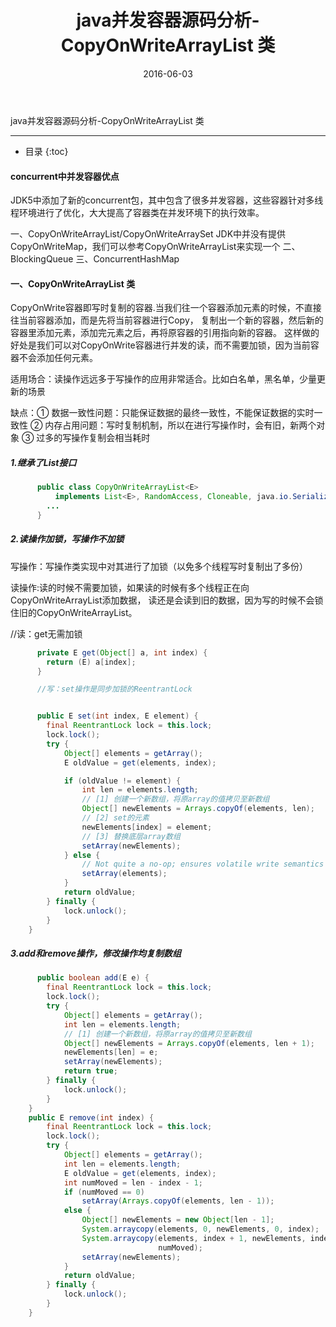 ﻿---
layout: post
title:  "java并发容器源码分析-CopyOnWriteArrayList 类"
date:  2016-06-03
categories: JAVA
---

java并发容器源码分析-CopyOnWriteArrayList 类

---

- 目录
{:toc}

#### concurrent中并发容器优点

JDK5中添加了新的concurrent包，其中包含了很多并发容器，这些容器针对多线程环境进行了优化，大大提高了容器类在并发环境下的执行效率。

一、CopyOnWriteArrayList/CopyOnWriteArraySet
    JDK中并没有提供CopyOnWriteMap，我们可以参考CopyOnWriteArrayList来实现一个
二、BlockingQueue
三、ConcurrentHashMap
  
####  一、CopyOnWriteArrayList 类

CopyOnWrite容器即写时复制的容器.当我们往一个容器添加元素的时候，不直接往当前容器添加，而是先将当前容器进行Copy，
复制出一个新的容器，然后新的容器里添加元素，添加完元素之后，再将原容器的引用指向新的容器。
这样做的好处是我们可以对CopyOnWrite容器进行并发的读，而不需要加锁，因为当前容器不会添加任何元素。
    
适用场合：读操作远远多于写操作的应用非常适合。比如白名单，黑名单，少量更新的场景
    
缺点：① 数据一致性问题：只能保证数据的最终一致性，不能保证数据的实时一致性
      ② 内存占用问题：写时复制机制，所以在进行写操作时，会有旧，新两个对象
      ③ 过多的写操作复制会相当耗时
    
##### 1.继承了List接口

```java
      public class CopyOnWriteArrayList<E>  
          implements List<E>, RandomAccess, Cloneable, java.io.Serializable { 
        ...
      }
```

#####  2.读操作加锁，写操作不加锁

写操作：写操作类实现中对其进行了加锁（以免多个线程写时复制出了多份）
   
读操作:读的时候不需要加锁，如果读的时候有多个线程正在向CopyOnWriteArrayList添加数据，
       读还是会读到旧的数据，因为写的时候不会锁住旧的CopyOnWriteArrayList。
      
//读：get无需加锁

```java
      private E get(Object[] a, int index) {
        return (E) a[index];
      }

      //写：set操作是同步加锁的ReentrantLock


      public E set(int index, E element) {
        final ReentrantLock lock = this.lock;
        lock.lock();
        try {
            Object[] elements = getArray();
            E oldValue = get(elements, index);

            if (oldValue != element) {
                int len = elements.length;
                // [1] 创建一个新数组，将原array的值拷贝至新数组  
                Object[] newElements = Arrays.copyOf(elements, len);
                // [2] set的元素  
                newElements[index] = element;
                // [3] 替换底层array数组  
                setArray(newElements);
            } else {
                // Not quite a no-op; ensures volatile write semantics
                setArray(elements);
            }
            return oldValue;
        } finally {
            lock.unlock();
        }
    }
 ```
    
##### 3.add和remove操作，修改操作均复制数组

```java
      public boolean add(E e) {
        final ReentrantLock lock = this.lock;
        lock.lock();
        try {
            Object[] elements = getArray();
            int len = elements.length;
            // [1] 创建一个新数组，将原array的值拷贝至新数组  
            Object[] newElements = Arrays.copyOf(elements, len + 1);
            newElements[len] = e;
            setArray(newElements);
            return true;
        } finally {
            lock.unlock();
        }
    }
    public E remove(int index) {
        final ReentrantLock lock = this.lock;
        lock.lock();
        try {
            Object[] elements = getArray();
            int len = elements.length;
            E oldValue = get(elements, index);
            int numMoved = len - index - 1;
            if (numMoved == 0)
                setArray(Arrays.copyOf(elements, len - 1));
            else {
                Object[] newElements = new Object[len - 1];
                System.arraycopy(elements, 0, newElements, 0, index);
                System.arraycopy(elements, index + 1, newElements, index,
                                 numMoved);
                setArray(newElements);
            }
            return oldValue;
        } finally {
            lock.unlock();
        }
    }
  ``` 
  
